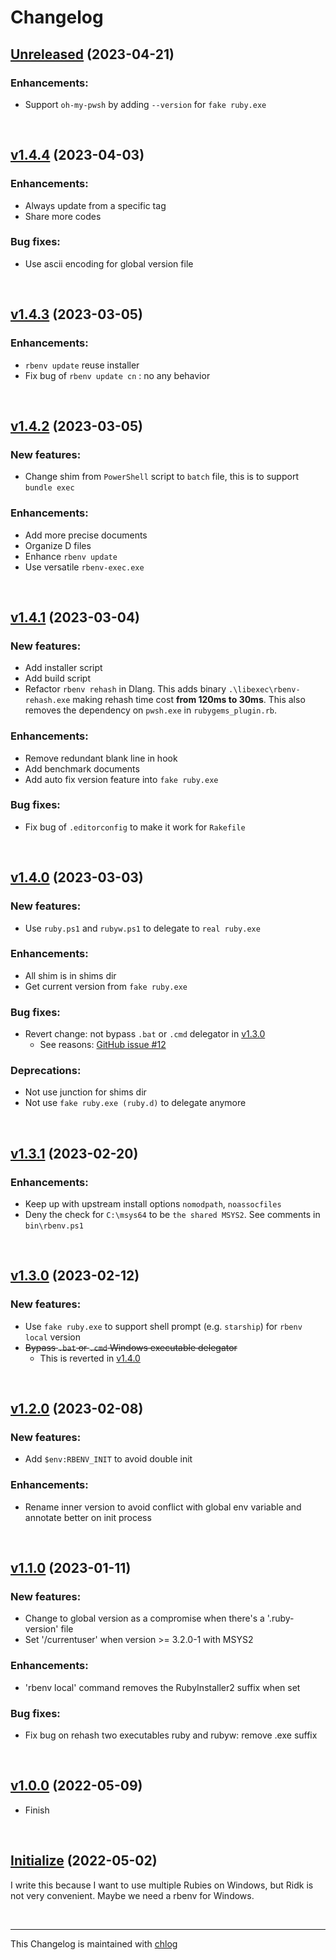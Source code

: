 # Changelog

## [Unreleased](#) (2023-04-21)

### Enhancements:

- Support `oh-my-pwsh` by adding `--version` for `fake ruby.exe`

<br>

## [v1.4.4](#) (2023-04-03)

### Enhancements:

- Always update from a specific tag
- Share more codes

### Bug fixes:

- Use ascii encoding for global version file

<br>

## [v1.4.3](#) (2023-03-05)

### Enhancements:

- `rbenv update` reuse installer
- Fix bug of `rbenv update cn` : no any behavior

<br>

## [v1.4.2](#) (2023-03-05)

### New features:

- Change shim from `PowerShell` script to `batch` file, this is to support `bundle exec`

### Enhancements:

- Add more precise documents
- Organize D files
- Enhance `rbenv update`
- Use versatile `rbenv-exec.exe`

<br>

## [v1.4.1](#) (2023-03-04)

### New features:

- Add installer script
- Add build script
- Refactor `rbenv rehash` in Dlang. This adds binary `.\libexec\rbenv-rehash.exe` making rehash time cost **from 120ms to 30ms**. This also removes the dependency on `pwsh.exe` in `rubygems_plugin.rb`.

### Enhancements:

- Remove redundant blank line in hook
- Add benchmark documents
- Add auto fix version feature into `fake ruby.exe`

### Bug fixes:

- Fix bug of `.editorconfig` to make it work for `Rakefile`

<br>

## [v1.4.0](#) (2023-03-03)

### New features:

- Use `ruby.ps1` and `rubyw.ps1` to delegate to `real ruby.exe`

### Enhancements:

- All shim is in shims dir
- Get current version from `fake ruby.exe`

### Bug fixes:

- Revert change: not bypass `.bat` or `.cmd` delegator in [v1.3.0]()
    - See reasons: [GitHub issue #12](https://github.com/ccmywish/rbenv-for-windows/issues/12)

### Deprecations:

- Not use junction for shims dir
- Not use `fake ruby.exe (ruby.d)` to delegate anymore

<br>

## [v1.3.1](#) (2023-02-20)

### Enhancements:

- Keep up with upstream install options `nomodpath`, `noassocfiles`
- Deny the check for `C:\msys64` to be `the shared MSYS2`. See comments in `bin\rbenv.ps1`

<br>

## [v1.3.0](#) (2023-02-12)

### New features:

- Use `fake ruby.exe` to support shell prompt (e.g. `starship`) for `rbenv local` version
- ~~Bypass `.bat` or `.cmd` Windows executable delegator~~
    - This is reverted in [v1.4.0]()

<br>

## [v1.2.0](#) (2023-02-08)

### New features:

- Add `$env:RBENV_INIT` to avoid double init

### Enhancements:

- Rename inner version to avoid conflict with global env variable and annotate better on init process

<br>

## [v1.1.0](#) (2023-01-11)

### New features:

- Change to global version as a compromise when there's a '.ruby-version' file
- Set '/currentuser' when version >= 3.2.0-1 with MSYS2

### Enhancements:

- 'rbenv local' command removes the RubyInstaller2 suffix when set

### Bug fixes:

- Fix bug on rehash two executables ruby and rubyw: remove .exe suffix

<br>

## [v1.0.0](#) (2022-05-09)

- Finish

<br>

## [Initialize](#) (2022-05-02)

I write this because I want to use multiple Rubies on Windows, but Ridk is not very convenient. Maybe we need a rbenv for Windows.

<br>

<hr>

This Changelog is maintained with [chlog](https://github.com/ccmywish/chlog)

